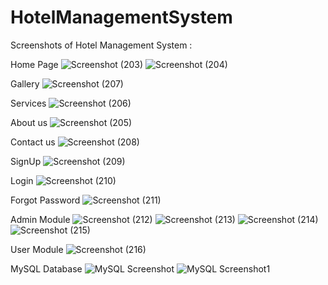 # HotelManagementSystem

Screenshots of Hotel Management System :

Home Page
![Screenshot (203)](https://github.com/rutujasabale/final/assets/93908814/8263caaa-a32a-46c1-b912-8189ff02e715)
![Screenshot (204)](https://github.com/rutujasabale/final/assets/93908814/6398925c-d940-462f-a927-41a7d93e3f2d)

Gallery
![Screenshot (207)](https://github.com/rutujasabale/final/assets/93908814/efa00f20-324f-46b2-8733-c7dd02969946)

Services
![Screenshot (206)](https://github.com/rutujasabale/final/assets/93908814/b87393bd-7350-4ae7-991b-5f126db8e5d6)

About us
![Screenshot (205)](https://github.com/rutujasabale/final/assets/93908814/c8cf0881-b195-4dea-b3d6-8ce1c753724b)

Contact us
![Screenshot (208)](https://github.com/rutujasabale/final/assets/93908814/c548173a-ad01-4928-a1e0-b485bb37826b)

SignUp
![Screenshot (209)](https://github.com/rutujasabale/final/assets/93908814/f8e761e4-8ba8-427c-986b-bcc62d357b9a)

Login
![Screenshot (210)](https://github.com/rutujasabale/final/assets/93908814/027b7e9c-625c-41ab-b8ab-22ea4866fdbf)

Forgot Password
![Screenshot (211)](https://github.com/rutujasabale/final/assets/93908814/8c33b955-850d-440a-b3b0-feb33fd90fca)

Admin Module
![Screenshot (212)](https://github.com/rutujasabale/final/assets/93908814/6269a9c9-f503-4996-84a1-116304762454)
![Screenshot (213)](https://github.com/rutujasabale/final/assets/93908814/d4ead832-3aa6-4b3f-85c3-e7bbabffe233)
![Screenshot (214)](https://github.com/rutujasabale/final/assets/93908814/b18c300f-5523-4ab5-8a01-5a2cc90f2232)
![Screenshot (215)](https://github.com/rutujasabale/final/assets/93908814/965eb1c2-a2ad-432a-95e4-4bce3b04cab2)

User Module
![Screenshot (216)](https://github.com/rutujasabale/final/assets/93908814/f68c4c3d-6b4d-4646-8ec4-bb7a3eec9ff3)

MySQL Database
![MySQL Screenshot](https://github.com/rutujasabale/final/assets/93908814/bcf64d33-3cc5-404c-8ba3-5274ad96e921)
![MySQL Screenshot1](https://github.com/rutujasabale/final/assets/93908814/61a68b0d-331e-486f-acdf-79e9bc122f30)



